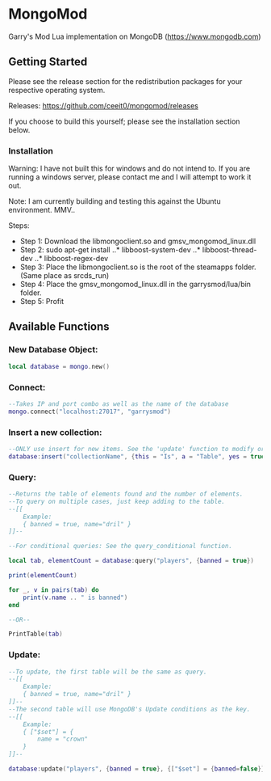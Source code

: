 # MongoMod

Garry's Mod Lua implementation on MongoDB (https://www.mongodb.com)

## Getting Started

Please see the release section for the redistribution packages for your respective operating system.

Releases: https://github.com/ceeit0/mongomod/releases

If you choose to build this yourself; please see the installation section below.

### Installation
Warning: I have not built this for windows and do not intend to. If you are running a windows server, please contact me and I will attempt to work it out.

Note: I am currently building and testing this against the Ubuntu environment. MMV..

Steps:
* Step 1: Download the libmongoclient.so and gmsv_mongomod_linux.dll
* Step 2: sudo apt-get install 
..* libboost-system-dev
..* libboost-thread-dev
..* libboost-regex-dev
* Step 3: Place the libmongoclient.so is the root of the steamapps folder. (Same place as srcds_run)
* Step 4: Place the gmsv_mongomod_linux.dll in the garrysmod/lua/bin folder.
* Step 5: Profit

## Available Functions

### New Database Object:
```lua
local database = mongo.new()
```
### Connect:
```lua
--Takes IP and port combo as well as the name of the database
mongo.connect("localhost:27017", "garrysmod")
```
### Insert a new collection:
```lua
--ONLY use insert for new items. See the 'update' function to modify or add to existing data.
database:insert("collectionName", {this = "Is", a = "Table", yes = true, wow = 1})
```
### Query:
```lua
--Returns the table of elements found and the number of elements.
--To query on multiple cases, just keep adding to the table.
--[[
	Example:
	{ banned = true, name="dril" }
]]--

--For conditional queries: See the query_conditional function.

local tab, elementCount = database:query("players", {banned = true})

print(elementCount)

for _, v in pairs(tab) do
	print(v.name .. " is banned")
end

--OR--

PrintTable(tab)
```
### Update:
```lua
--To update, the first table will be the same as query.
--[[
	Example:
	{ banned = true, name="dril" }
]]--
--The second table will use MongoDB's Update conditions as the key.
--[[
    Example:
    { ["$set"] = {
        name = "crown"
    }
]]--

database:update("players", {banned = true}, {["$set"] = {banned=false}})
```
